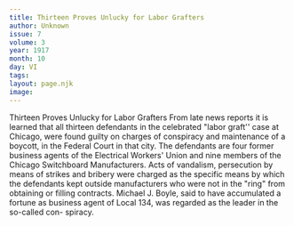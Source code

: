 ```yaml
---
title: Thirteen Proves Unlucky for Labor Grafters
author: Unknown
issue: 7
volume: 3
year: 1917
month: 10
day: VI
tags:
layout: page.njk
image:
---
```

Thirteen Proves Unlucky for Labor Grafters   From late news reports it is learned that all thirteen defendants in the celebrated "labor graft'' case at Chicago, were found guilty on charges of conspiracy and maintenance of a boycott, in the Federal Court in that city. The defendants are four former business   agents of the Electrical Workers' Union and nine members of the Chicago Switchboard Manufacturers. Acts of vandalism, persecution by means of strikes and bribery were charged as the specific means by which the defendants kept outside manufacturers who   were not in the "ring" from obtaining or filling contracts.   Michael J. Boyle, said to have accumulated a fortune as business agent of Local 134, was regarded as the leader in the so-called con- spiracy.   
